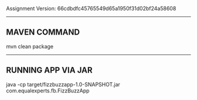 Assignment Version: 66cdbdfc45765549d65a1950f31d02bf24a58608

-------------
MAVEN COMMAND
--------------
mvn clean package

--------------------
RUNNING APP VIA JAR
--------------------
java -cp target/fizzbuzzapp-1.0-SNAPSHOT.jar com.equalexperts.fb.FizzBuzzApp